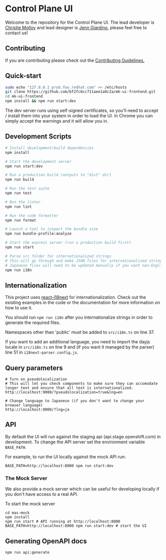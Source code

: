# Control Plane UI

Welcome to the repository for the Control Plane UI. The lead developer is [Christie Molloy](https://github.com/christiemolloy) and lead designer is [Jenn Giardino](https://github.com/jgiardino), please feel free to contact us!

## Contributing

If you are contributing please check out the [Contributing Guidelines.](https://github.com/bf2fc6cc711aee1a0c2a/mk-ui-frontend/blob/master/CONTRIBUTING.md)


## Quick-start

```bash
sudo echo "127.0.0.1 prod.foo.redhat.com" >> /etc/hosts
git clone https://github.com/bf2fc6cc711aee1a0c2a/mk-ui-frontend.git
cd mk-ui-frontend
npm install && npm run start:dev
```

The dev server runs using self-signed certificates, so you'll need to accept / install them into your system in order to load the UI. In Chrome you can simply accept the warnings and it will allow you in.

## Development Scripts
```sh
# Install development/build dependencies
npm install

# Start the development server
npm run start:dev

# Run a production build (outputs to "dist" dir)
npm run build

# Run the test suite
npm run test

# Run the linter
npm run lint

# Run the code formatter
npm run format

# Launch a tool to inspect the bundle size
npm run bundle-profile:analyze

# Start the express server (run a production build first)
npm run start

# Parse src folder for internationalized strings
# This will go through and make JSON files for internationalized strings in src/locales and add default values (i.e. the key name or string). You may need to manually edit the default values.
# Japanese files will need to be updated manually if you want non-English test data to work with.
npm run i18n
```

## Internationalization
This project uses [react-i18next](https://react.i18next.com/) for internationalization. Check out the existing examples in the code or the documentation for more information on how to use it.

You should run `npm run i18n` after you internationalize strings in order to generate the required files.

Namespaces other than 'public' must be added to `src/i18n.ts` on line 37.

If you want to add an additional language, you need to import the dayjs locale in `src/i18n.ts` on line 9 and (if you want it managed by the parser) line 51 in `i18next-parser.config.js`.

## Query parameters
```
# Turn on pseudolocalization
# This will let you check components to make sure they can accomodate longer text and ensure that all text is internationalized.
http://localhost:9000/?pseudolocalization=true&lng=en

# Change language to Japanese (if you don't want to change your browser language)
http://localhost:9000/?lng=ja
```

## API

By default the UI will run against the staging api (api.stage.openshift.com) in development. To change the API server set the environment variable `BASE_PATH`.

For example, to run the UI locally against the mock API run:

```
BASE_PATH=http://localhost:8000 npm run start:dev
```

### The Mock Server

We also provide a mock server which can be useful for developing locally if you don't have access to a real API. 

To start the mock server

```
cd mas-mock
npm install
npm run start # API running at http://localhost:8000
BASE_PATH=http://localhost:8000 npm run start:dev # start the UI
```

## Generating OpenAPI docs

```
npm run api:generate
```
